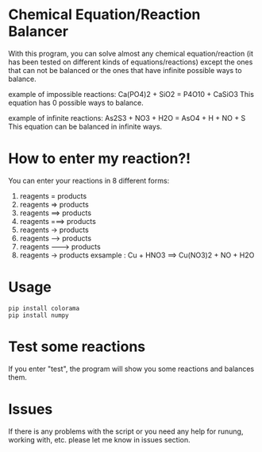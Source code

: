 # Chemical Equation/Reaction Balancer
With this program, you can solve almost any chemical equation/reaction (it has been tested on different kinds of equations/reactions) except the ones that can not be balanced or the ones that have infinite possible ways to balance.

example of impossible reactions: Ca(PO4)2 + SiO2 = P4O10 + CaSiO3 
This equation has 0 possible ways to balance.

example of infinite reactions: As2S3 + NO3 + H2O = AsO4 + H + NO + S 
This equation can be balanced in infinite ways.



# How to enter my reaction?!
You can enter your reactions in 8 different forms:

1) reagents = products
2) reagents => products
3) reagents ==> products
4) reagents ===> products
5) reagents -> products
6) reagents --> products
7) reagents ---> products
8) reagents → products
exsample : Cu + HNO3 ==> Cu(NO3)2 + NO + H2O



# Usage 
```
pip install colorama
pip install numpy
```



# Test some reactions
If you enter "test", the program will show you some reactions and balances them.


# Issues
If there is any problems with the script or you need any help for runung, working with, etc. please let me know in issues section.
